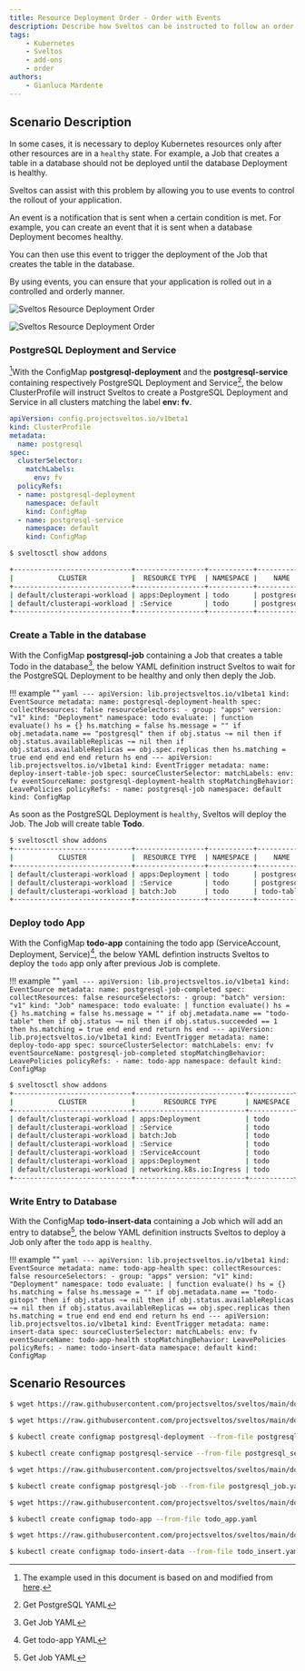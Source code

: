 ```yaml
---
title: Resource Deployment Order - Order with Events
description: Describe how Sveltos can be instructed to follow an order when deploying resources
tags:
    - Kubernetes
    - Sveltos
    - add-ons
    - order
authors:
    - Gianluca Mardente
---
```


## Scenario Description

In some cases, it is necessary to deploy Kubernetes resources only after other resources are in a `healthy` state. For example, a Job that creates a table in a database should not be deployed until the database Deployment is healthy.

Sveltos can assist with this problem by allowing you to use events to control the rollout of your application.

An event is a notification that is sent when a certain condition is met. For example, you can create an event that it is sent when a database Deployment becomes healthy.

You can then use this event to trigger the deployment of the Job that creates the table in the database.

By using events, you can ensure that your application is rolled out in a controlled and orderly manner.

![Sveltos Resource Deployment Order](../assets/sveltos_resource_order.png)

![Sveltos Resource Deployment Order](../assets/sveltos_resource_order.gif)

### PostgreSQL Deployment and Service

[^5]With the ConfigMap __postgresql-deployment__ and the __postgresql-service__ containing respectively PostgreSQL Deployment and Service[^1], the below ClusterProfile
will instruct Sveltos to create a PostgreSQL Deployment and Service in all clusters matching the label __env: fv__.

```yaml
apiVersion: config.projectsveltos.io/v1beta1
kind: ClusterProfile
metadata:
  name: postgresql
spec:
  clusterSelector:
    matchLabels:
      env: fv
  policyRefs:
  - name: postgresql-deployment
    namespace: default
    kind: ConfigMap
  - name: postgresql-service
    namespace: default
    kind: ConfigMap
```

```bash
$ sveltosctl show addons

+-----------------------------+-----------------+-----------+------------+---------+-------------------------------+------------------+
|           CLUSTER           |  RESOURCE TYPE  | NAMESPACE |    NAME    | VERSION |             TIME              | CLUSTER PROFILES |
+-----------------------------+-----------------+-----------+------------+---------+-------------------------------+------------------+
| default/clusterapi-workload | apps:Deployment | todo      | postgresql | N/A     | 2023-08-20 08:23:11 -0700 PDT | postgresql       |
| default/clusterapi-workload | :Service        | todo      | postgresql | N/A     | 2023-08-20 08:23:11 -0700 PDT | postgresql       |
+-----------------------------+-----------------+-----------+------------+---------+-------------------------------+------------------+
```

### Create a Table in the database

With the ConfigMap __postgresql-job__ containing a Job that creates a table Todo in the database[^2], the below YAML definition instruct Sveltos to wait for the PostgreSQL Deployment to be healthy and only then deply the Job.

!!! example ""
    ```yaml
    ---
    apiVersion: lib.projectsveltos.io/v1beta1
    kind: EventSource
    metadata:
    name: postgresql-deployment-health
    spec:
    collectResources: false
    resourceSelectors:
    - group: "apps"
      version: "v1"
      kind: "Deployment"
      namespace: todo
      evaluate: |
        function evaluate()
          hs = {}
          hs.matching = false
          hs.message = ""
          if obj.metadata.name == "postgresql" then
            if obj.status ~= nil then
              if obj.status.availableReplicas ~= nil then
                if obj.status.availableReplicas == obj.spec.replicas then
                  hs.matching = true
                end
              end
            end
          end
          return hs
        end
    ---
    apiVersion: lib.projectsveltos.io/v1beta1
    kind: EventTrigger
    metadata:
    name: deploy-insert-table-job
    spec:
    sourceClusterSelector:
      matchLabels:
        env: fv
    eventSourceName: postgresql-deployment-health
    stopMatchingBehavior: LeavePolicies
    policyRefs:
    - name: postgresql-job
      namespace: default
      kind: ConfigMap
    ```

As soon as the PostgreSQL Deployment is `healthy`, Sveltos will deploy the Job. The Job will create table __Todo__.

```bash
$ sveltosctl show addons
+-----------------------------+-----------------+-----------+------------+---------+-------------------------------+------------------------------+
|           CLUSTER           |  RESOURCE TYPE  | NAMESPACE |    NAME    | VERSION |             TIME              |       CLUSTER PROFILES       |
+-----------------------------+-----------------+-----------+------------+---------+-------------------------------+------------------------------+
| default/clusterapi-workload | apps:Deployment | todo      | postgresql | N/A     | 2023-08-20 08:23:11 -0700 PDT | postgresql                   |
| default/clusterapi-workload | :Service        | todo      | postgresql | N/A     | 2023-08-20 08:23:11 -0700 PDT | postgresql                   |
| default/clusterapi-workload | batch:Job       | todo      | todo-table | N/A     | 2023-08-20 08:30:19 -0700 PDT | sveltos-2gv4dh8dl5fqy2z0amnx |
+-----------------------------+-----------------+-----------+------------+---------+-------------------------------+------------------------------+
```

### Deploy todo App

With the ConfigMap __todo-app__ containing the todo app (ServiceAccount, Deployment, Service)[^3], the below YAML defintion instructs Sveltos to deploy the `todo` app only after previous Job is complete.

!!! example ""
    ```yaml
    ---
    apiVersion: lib.projectsveltos.io/v1beta1
    kind: EventSource
    metadata:
    name: postgresql-job-completed
    spec:
    collectResources: false
    resourceSelectors:
    - group: "batch"
      version: "v1"
      kind: "Job"
      namespace: todo
      evaluate: |
        function evaluate()
          hs = {}
          hs.matching = false
          hs.message = ""
          if obj.metadata.name == "todo-table" then
            if obj.status ~= nil then
              if obj.status.succeeded == 1 then
                hs.matching = true
              end
            end
          end
          return hs
        end
    ---
    apiVersion: lib.projectsveltos.io/v1beta1
    kind: EventTrigger
    metadata:
    name: deploy-todo-app
    spec:
    sourceClusterSelector:
      matchLabels:
        env: fv
    eventSourceName: postgresql-job-completed
    stopMatchingBehavior: LeavePolicies
    policyRefs:
    - name: todo-app
      namespace: default
      kind: ConfigMap
    ```

```bash
$ sveltosctl show addons
+-----------------------------+---------------------------+-----------+-------------+---------+-------------------------------+------------------------------+
|           CLUSTER           |       RESOURCE TYPE       | NAMESPACE |    NAME     | VERSION |             TIME              |       CLUSTER PROFILES       |
+-----------------------------+---------------------------+-----------+-------------+---------+-------------------------------+------------------------------+
| default/clusterapi-workload | apps:Deployment           | todo      | postgresql  | N/A     | 2023-08-20 08:23:11 -0700 PDT | postgresql                   |
| default/clusterapi-workload | :Service                  | todo      | postgresql  | N/A     | 2023-08-20 08:23:11 -0700 PDT | postgresql                   |
| default/clusterapi-workload | batch:Job                 | todo      | todo-table  | N/A     | 2023-08-20 08:30:19 -0700 PDT | sveltos-2gv4dh8dl5fqy2z0amnx |
| default/clusterapi-workload | :Service                  | todo      | todo-gitops | N/A     | 2023-08-20 08:36:17 -0700 PDT | sveltos-n7201iyuxbsyra94r59f |
| default/clusterapi-workload | :ServiceAccount           | todo      | todo-gitops | N/A     | 2023-08-20 08:36:17 -0700 PDT | sveltos-n7201iyuxbsyra94r59f |
| default/clusterapi-workload | apps:Deployment           | todo      | todo-gitops | N/A     | 2023-08-20 08:36:17 -0700 PDT | sveltos-n7201iyuxbsyra94r59f |
| default/clusterapi-workload | networking.k8s.io:Ingress | todo      | todo        | N/A     | 2023-08-20 08:36:17 -0700 PDT | sveltos-n7201iyuxbsyra94r59f |
+-----------------------------+---------------------------+-----------+-------------+---------+-------------------------------+------------------------------+
```

### Write Entry to Database

With the ConfigMap __todo-insert-data__ containing a Job which will add an entry to databse[^4], the below YAML definition instructs Sveltos to deploy a Job only after the `todo` app is `healthy`.

!!! example ""
    ```yaml
    ---
    apiVersion: lib.projectsveltos.io/v1beta1
    kind: EventSource
    metadata:
    name: todo-app-health
    spec:
    collectResources: false
    resourceSelectors:
    - group: "apps"
      version: "v1"
      kind: "Deployment"
      namespace: todo
      evaluate: |
        function evaluate()
          hs = {}
          hs.matching = false
          hs.message = ""
          if obj.metadata.name == "todo-gitops" then
            if obj.status ~= nil then
              if obj.status.availableReplicas ~= nil then
                if obj.status.availableReplicas == obj.spec.replicas then
                  hs.matching = true
                end
              end
            end
          end
          return hs
        end
    ---
    apiVersion: lib.projectsveltos.io/v1beta1
    kind: EventTrigger
    metadata:
    name: insert-data
    spec:
    sourceClusterSelector:
      matchLabels:
        env: fv
    eventSourceName: todo-app-health
    stopMatchingBehavior: LeavePolicies
    policyRefs:
    - name: todo-insert-data
      namespace: default
      kind: ConfigMap
    ```

## Scenario Resources

[^1]: Get PostgreSQL YAML
```bash
$ wget https://raw.githubusercontent.com/projectsveltos/sveltos/main/docs/assets/postgresql_deployment.yaml

$ wget https://raw.githubusercontent.com/projectsveltos/sveltos/main/docs/assets/postgresql_service.yaml

$ kubectl create configmap postgresql-deployment --from-file postgresql_deployment.yaml

$ kubectl create configmap postgresql-service --from-file postgresql_service.yaml
```

[^2]: Get Job YAML
```bash
$ wget https://raw.githubusercontent.com/projectsveltos/sveltos/main/docs/assets/postgresql_job.yaml

$ kubectl create configmap postgresql-job --from-file postgresql_job.yaml
```

[^3]: Get todo-app YAML
```bash
$ wget https://raw.githubusercontent.com/projectsveltos/sveltos/main/docs/assets/todo_app.yaml

$ kubectl create configmap todo-app --from-file todo_app.yaml
```

[^4]: Get Job YAML
```bash
$ wget https://raw.githubusercontent.com/projectsveltos/sveltos/main/docs/assets/todo_insert.yaml

$ kubectl create configmap todo-insert-data --from-file todo_insert.yaml
```

[^5]: The example used in this document is based on and modified from [here](https://redhat-scholars.github.io/argocd-tutorial/argocd-tutorial/04-syncwaves-hooks.html).

